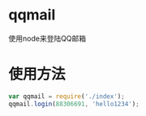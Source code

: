 # qqmail
使用node来登陆QQ邮箱

# 使用方法
```javascript
var qqmail = require('./index');
qqmail.login(88306691, 'hello1234');
```
